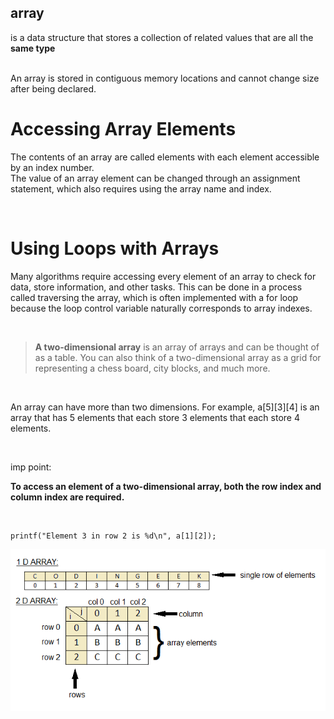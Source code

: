 ## array
is a data structure that stores a collection of related values that are all the **same type**

<br>
An array is stored in contiguous memory locations and cannot change size after being declared.

<br>

# Accessing Array Elements 
The contents of an array are called elements with each element accessible by an index number. 
<br>
The value of an array element can be changed through an assignment statement, which also requires using the array name and index.


<br>

# Using Loops with Arrays 
Many algorithms require accessing every element of an array to check for data, store information, and other tasks. This can be done in a process called traversing the array, which is often implemented with a for loop because the loop control variable naturally corresponds to array indexes.

<br>

> **A two-dimensional array** is an array of arrays and 
can be thought of as a table. You can also think of a two-dimensional array as a grid for representing a chess board, city blocks, and much more. 

<br>

An array can have more than two dimensions. For example, a[5][3][4] is an array that has 5 elements that each store 3 elements that each store 4 elements.

<br>

imp point:<br>

**To access an element of a two-dimensional array, both the row index and column index are required.**

<br>

```
printf("Element 3 in row 2 is %d\n", a[1][2]);
```


![read-element](./2D-arrays.png)
